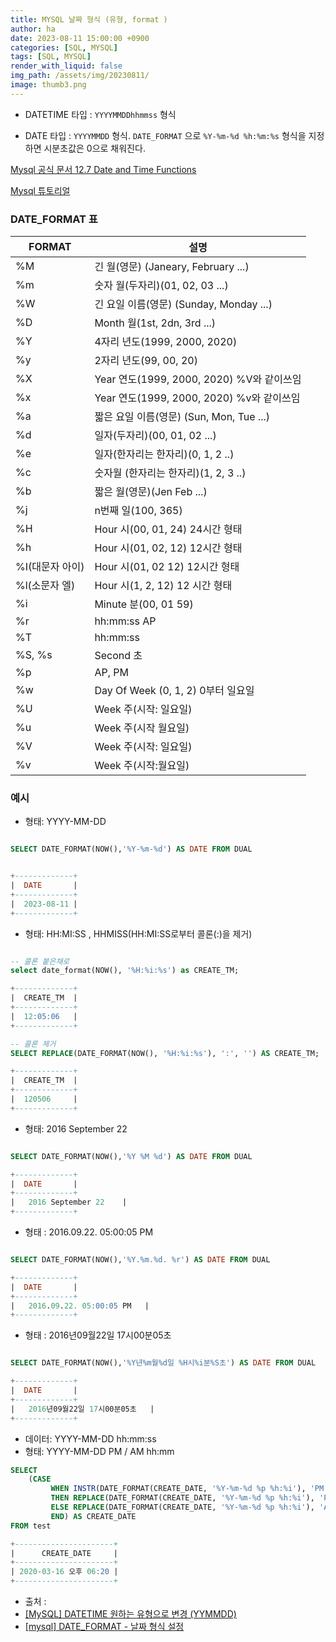 ```yaml
---
title: MYSQL 날짜 형식 (유형, format )
author: ha
date: 2023-08-11 15:00:00 +0900
categories: [SQL, MYSQL]
tags: [SQL, MYSQL]
render_with_liquid: false
img_path: /assets/img/20230811/
image: thumb3.png
---
```


- DATETIME 타입 : `YYYYMMDDhhmmss` 형식

- DATE 타입 : `YYYYMMDD` 형식. `DATE_FORMAT` 으로 `%Y-%m-%d %h:%m:%s` 형식을 지정하면 시분초값은 0으로 채워진다.

[Mysql 공식 문서 12.7 Date and Time Functions](https://dev.mysql.com/doc/refman/8.0/en/date-and-time-functions.html)

[Mysql 튜토리얼](https://www.tutorialspoint.com/mysql/mysql-data-types.htm)

### DATE_FORMAT 표

<table><thead><tr><th>FORMAT</th><th>설명</th></tr></thead><tbody><tr><td>%M</td><td>긴 월(영문) (Janeary, February ...)</td></tr><tr><td>%m</td><td>숫자 월(두자리)(01, 02, 03 ...)</td></tr><tr><td>%W</td><td>긴 요일 이름(영문) (Sunday, Monday ...)</td></tr><tr><td>%D</td><td>Month 월(1st, 2dn, 3rd ...)</td></tr><tr><td>%Y</td><td>4자리 년도(1999, 2000, 2020)</td></tr><tr><td>%y</td><td>2자리 년도(99, 00, 20)</td></tr><tr><td>%X</td><td>Year 연도(1999, 2000, 2020) %V와 같이쓰임</td></tr><tr><td>%x</td><td>Year 연도(1999, 2000, 2020) %v와 같이쓰임</td></tr><tr><td>%a</td><td>짧은 요일 이름(영문) (Sun, Mon, Tue ...)</td></tr><tr><td>%d</td><td>일자(두자리)(00, 01, 02 ...)</td></tr><tr><td>%e</td><td>일자(한자리는 한자리)(0, 1, 2 ..)</td></tr><tr><td>%c</td><td>숫자월 (한자리는 한자리)(1, 2, 3 ..)</td></tr><tr><td>%b</td><td>짧은 월(영문)(Jen Feb ...)</td></tr><tr><td>%j</td><td>n번째 일(100, 365)</td></tr><tr><td>%H</td><td>Hour 시(00, 01, 24) 24시간 형태</td></tr><tr><td>%h</td><td>Hour 시(01, 02, 12) 12시간 형태</td></tr><tr><td>%I(대문자 아이)</td><td>Hour 시(01, 02 12) 12시간 형태</td></tr><tr><td>%l(소문자 엘)</td><td>Hour 시(1, 2, 12) 12 시간 형태</td></tr><tr><td>%i</td><td>Minute 분(00, 01 59)</td></tr><tr><td>%r</td><td>hh:mm:ss AP</td></tr><tr><td>%T</td><td>hh:mm:ss</td></tr><tr><td>%S, %s</td><td>Second 초</td></tr><tr><td>%p</td><td>AP, PM</td></tr><tr><td>%w</td><td>Day Of Week (0, 1, 2) 0부터 일요일</td></tr><tr><td>%U</td><td>Week 주(시작: 일요일)</td></tr><tr><td>%u</td><td>Week 주(시작 월요일)</td></tr><tr><td>%V</td><td>Week 주(시작: 일요일)</td></tr><tr><td>%v</td><td>Week 주(시작:월요일)</td></tr></tbody></table>

### 예시

- 형태: YYYY-MM-DD

```sql

SELECT DATE_FORMAT(NOW(),'%Y-%m-%d') AS DATE FROM DUAL


+-------------+
|  DATE       |
+-------------+
|  2023-08-11 |
+-------------+
```

- 형태: HH:MI:SS , HHMISS(HH:MI:SS로부터 콜론(:)을 제거)

```sql

-- 콜론 붙은채로
select date_format(NOW(), '%H:%i:%s') as CREATE_TM;

+-------------+
|  CREATE_TM  |
+-------------+
|  12:05:06   |
+-------------+

-- 콜론 제거
SELECT REPLACE(DATE_FORMAT(NOW(), '%H:%i:%s'), ':', '') AS CREATE_TM;

+-------------+
|  CREATE_TM  |
+-------------+
|  120506     |
+-------------+

```

- 형태: 2016 September 22

```sql

SELECT DATE_FORMAT(NOW(),'%Y %M %d') AS DATE FROM DUAL

+-------------+
|  DATE       |
+-------------+
|   2016 September 22    |
+-------------+
```

- 형태 : 2016.09.22. 05:00:05 PM

```sql

SELECT DATE_FORMAT(NOW(),'%Y.%m.%d. %r') AS DATE FROM DUAL

+-------------+
|  DATE       |
+-------------+
|   2016.09.22. 05:00:05 PM   |
+-------------+
```

- 형태 : 2016년09월22일 17시00분05초

```sql

SELECT DATE_FORMAT(NOW(),'%Y년%m월%d일 %H시%i분%S초') AS DATE FROM DUAL

+-------------+
|  DATE       |
+-------------+
|   2016년09월22일 17시00분05초   |
+-------------+
```

- 데이터: YYYY-MM-DD hh:mm:ss
- 형태: YYYY-MM-DD PM / AM hh:mm

```sql
SELECT
    (CASE
         WHEN INSTR(DATE_FORMAT(CREATE_DATE, '%Y-%m-%d %p %h:%i'), 'PM') > 0
         THEN REPLACE(DATE_FORMAT(CREATE_DATE, '%Y-%m-%d %p %h:%i'), 'PM', '오후')
         ELSE REPLACE(DATE_FORMAT(CREATE_DATE, '%Y-%m-%d %p %h:%i'), 'AM', '오전')
         END) AS CREATE_DATE
FROM test

+----------------------+
|      CREATE_DATE     |
+----------------------+
| 2020-03-16 오후 06:20 |
+----------------------+
```

- 출처 :
- [[MySQL] DATETIME 원하는 유형으로 변경 (YYMMDD)](https://velog.io/@donghoim/MySQL-DATETIME-%EC%9B%90%ED%95%98%EB%8A%94-%EC%9C%A0%ED%98%95%EC%9C%BC%EB%A1%9C-%EB%B3%80%EA%B2%BD-YYMMDD)
- [[mysql] DATE_FORMAT - 날짜 형식 설정](https://devjhs.tistory.com/89)
